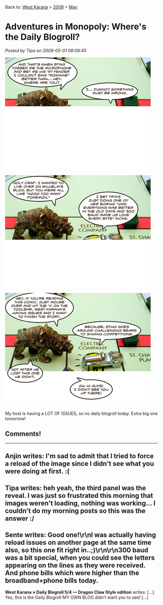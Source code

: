 Back to: [West Karana](/posts/westkarana.md) > [2009](/posts/2009/westkarana.md) > [May](./westkarana.md)
# Adventures in Monopoly: Where's the Daily Blogroll?

*Posted by Tipa on 2009-05-01 08:09:45*

![panel1](../../../uploads/2009/05/panel1.jpg "panel1")

![panel1](../../../uploads/2009/05/panel2.jpg "panel1")

![panel1](../../../uploads/2009/05/panel3.jpg "panel1")

My host is having a LOT OF ISSUES, so no daily blogroll today. Extra big one tomorrow!

## Comments!
---
**Anjin** writes: I'm sad to admit that I tried to force a reload of the image since I didn't see what you were doing at first. :(
---
**Tipa** writes: heh yeah, the third panel was the reveal. I was just so frustrated this morning that images weren't loading, nothing was working... I couldn't do my morning posts so this was the answer :/
---
**Sente** writes: Good one!\r\nI was actually having reload issues on another page at the same time also, so this one fit right in..;)\r\n\r\n300 baud was a bit special, when you could see the letters appearing on the lines as they were received. And phone bills which were higher than the broadband+phone bills today.
---
**West Karana » Daily Blogroll 5/4 &#8212; Dragon Claw Style edition** writes: [...] Yes, this is the Daily Blogroll MY OWN BLOG didn&#8217;t want you to see! [...]
